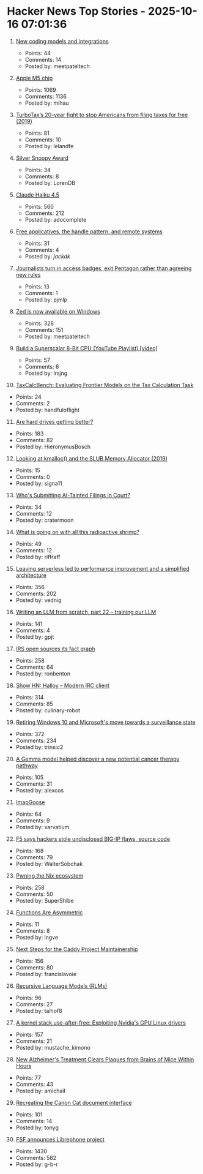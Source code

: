 # Hacker News Top Stories - 2025-10-16 07:01:36

1. [New coding models and integrations](https://ollama.com/blog/coding-models)
   - Points: 44
   - Comments: 14
   - Posted by: meetpateltech

2. [Apple M5 chip](https://www.apple.com/newsroom/2025/10/apple-unleashes-m5-the-next-big-leap-in-ai-performance-for-apple-silicon/)
   - Points: 1069
   - Comments: 1136
   - Posted by: mihau

3. [TurboTax’s 20-year fight to stop Americans from filing taxes for free (2019)](https://www.propublica.org/article/inside-turbotax-20-year-fight-to-stop-americans-from-filing-their-taxes-for-free)
   - Points: 81
   - Comments: 10
   - Posted by: lelandfe

4. [Silver Snoopy Award](https://www.nasa.gov/space-flight-awareness/silver-snoopy-award/)
   - Points: 34
   - Comments: 8
   - Posted by: LorenDB

5. [Claude Haiku 4.5](https://www.anthropic.com/news/claude-haiku-4-5)
   - Points: 560
   - Comments: 212
   - Posted by: adocomplete

6. [Free applicatives, the handle pattern, and remote systems](https://exploring-better-ways.bellroy.com/free-applicatives-the-handle-pattern-and-remote-systems.html)
   - Points: 31
   - Comments: 4
   - Posted by: _jackdk_

7. [Journalists turn in access badges, exit Pentagon rather than agreeing new rules](https://apnews.com/article/pentagon-press-access-hegseth-trump-restrictions-5d9c2a63e4e03b91fc1546bb09ffbf12)
   - Points: 13
   - Comments: 1
   - Posted by: pjmlp

8. [Zed is now available on Windows](https://zed.dev/blog/zed-for-windows-is-here)
   - Points: 328
   - Comments: 151
   - Posted by: meetpateltech

9. [Build a Superscalar 8-Bit CPU (YouTube Playlist) [video]](https://www.youtube.com/watch?v=bwjMLyBU4RU&list=PLyR4neQXqQo5nPdEiMbaEJxWiy_UuyNN4&index=1)
   - Points: 57
   - Comments: 6
   - Posted by: lrsjng

10. [TaxCalcBench: Evaluating Frontier Models on the Tax Calculation Task](https://arxiv.org/abs/2507.16126)
   - Points: 24
   - Comments: 2
   - Posted by: handfuloflight

11. [Are hard drives getting better?](https://www.backblaze.com/blog/are-hard-drives-getting-better-lets-revisit-the-bathtub-curve/)
   - Points: 183
   - Comments: 82
   - Posted by: HieronymusBosch

12. [Looking at kmalloc() and the SLUB Memory Allocator (2019)](https://ruffell.nz/programming/writeups/2019/02/15/looking-at-kmalloc-and-the-slub-memory-allocator.html)
   - Points: 15
   - Comments: 0
   - Posted by: signa11

13. [Who's Submitting AI-Tainted Filings in Court?](https://cyberlaw.stanford.edu/whos-submitting-ai-tainted-filings-in-court/)
   - Points: 34
   - Comments: 12
   - Posted by: cratermoon

14. [What is going on with all this radioactive shrimp?](https://www.consumerreports.org/health/food-safety/radioactive-shrimp-explained-a5493175857/)
   - Points: 49
   - Comments: 12
   - Posted by: riffraff

15. [Leaving serverless led to performance improvement and a simplified architecture](https://www.unkey.com/blog/serverless-exit)
   - Points: 356
   - Comments: 202
   - Posted by: vednig

16. [Writing an LLM from scratch, part 22 – training our LLM](https://www.gilesthomas.com/2025/10/llm-from-scratch-22-finally-training-our-llm)
   - Points: 141
   - Comments: 4
   - Posted by: gpjt

17. [IRS open sources its fact graph](https://github.com/IRS-Public/fact-graph)
   - Points: 258
   - Comments: 64
   - Posted by: ronbenton

18. [Show HN: Halloy – Modern IRC client](https://github.com/squidowl/halloy)
   - Points: 314
   - Comments: 85
   - Posted by: culinary-robot

19. [Retiring Windows 10 and Microsoft's move towards a surveillance state](https://www.scottrlarson.com/publications/publication-windows-move-towards-surveillance/)
   - Points: 372
   - Comments: 234
   - Posted by: trinsic2

20. [A Gemma model helped discover a new potential cancer therapy pathway](https://blog.google/technology/ai/google-gemma-ai-cancer-therapy-discovery/)
   - Points: 105
   - Comments: 31
   - Posted by: alexcos

21. [ImapGoose](https://whynothugo.nl/journal/2025/10/15/introducing-imapgoose/)
   - Points: 64
   - Comments: 9
   - Posted by: xarvatium

22. [F5 says hackers stole undisclosed BIG-IP flaws, source code](https://www.bleepingcomputer.com/news/security/f5-says-hackers-stole-undisclosed-big-ip-flaws-source-code/)
   - Points: 168
   - Comments: 79
   - Posted by: WalterSobchak

23. [Pwning the Nix ecosystem](https://ptrpa.ws/nixpkgs-actions-abuse)
   - Points: 258
   - Comments: 50
   - Posted by: SuperShibe

24. [Functions Are Asymmetric](https://www.elbeno.com/blog/?p=1804)
   - Points: 11
   - Comments: 8
   - Posted by: ingve

25. [Next Steps for the Caddy Project Maintainership](https://caddy.community/t/next-steps-for-the-caddy-project-maintainership/33076)
   - Points: 156
   - Comments: 80
   - Posted by: francislavoie

26. [Recursive Language Models (RLMs)](https://alexzhang13.github.io/blog/2025/rlm/)
   - Points: 96
   - Comments: 27
   - Posted by: talhof8

27. [A kernel stack use-after-free: Exploiting Nvidia's GPU Linux drivers](https://blog.quarkslab.com/./nvidia_gpu_kernel_vmalloc_exploit.html)
   - Points: 157
   - Comments: 21
   - Posted by: mustache_kimono

28. [New Alzheimer's Treatment Clears Plaques from Brains of Mice Within Hours](https://www.sciencealert.com/new-alzheimers-treatment-clears-plaques-from-brains-of-mice-within-hours)
   - Points: 77
   - Comments: 43
   - Posted by: amichail

29. [Recreating the Canon Cat document interface](https://lab.alexanderobenauer.com/updates/the-jasper-report)
   - Points: 101
   - Comments: 14
   - Posted by: tonyg

30. [FSF announces Librephone project](https://www.fsf.org/news/librephone-project)
   - Points: 1430
   - Comments: 582
   - Posted by: g-b-r

